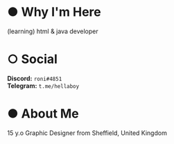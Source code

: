 # ● Why I'm Here
(learning) html & java developer <br>

# ○ Social
**Discord:** ``roni#4851``<br>
**Telegram:** ``t.me/hellaboy``<br>

# ● About Me
15 y.o Graphic Designer from Sheffield, United Kingdom <br>
